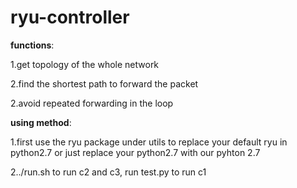 # ryu-controller

**functions**:

1.get topology of the whole network

2.find the shortest path to forward the packet

2.avoid repeated forwarding in the loop


**using method**:

1.first use the ryu package under utils to replace your default ryu in python2.7 or just replace your python2.7 with our pyhton 2.7

2../run.sh to run c2 and c3, run test.py to run c1
